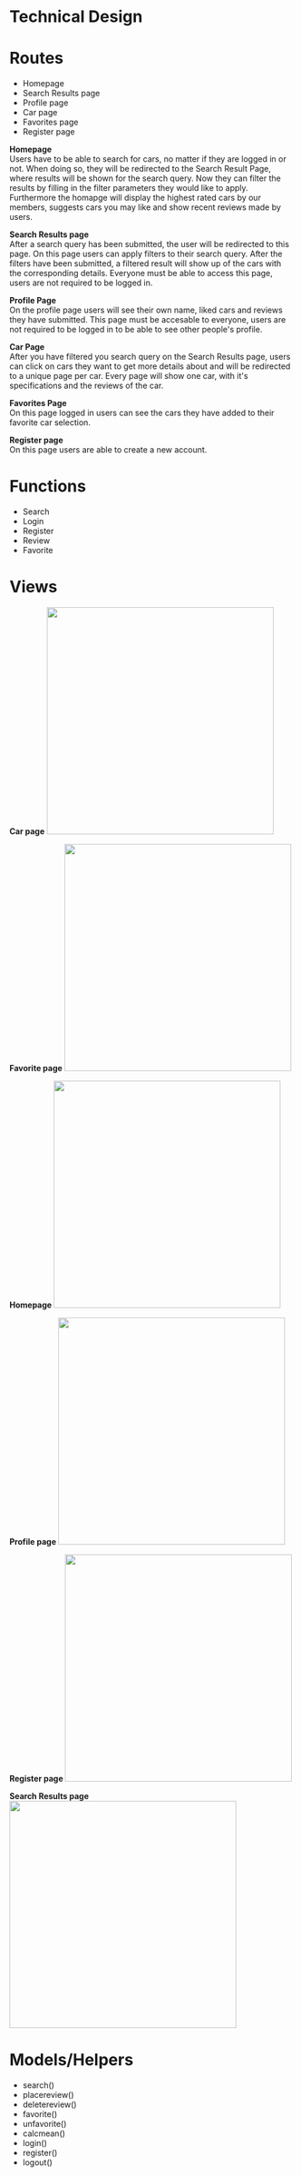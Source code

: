 # Technical Design


# Routes
- Homepage
- Search Results page
- Profile page
- Car page
- Favorites page
- Register page


**Homepage**
<br>
Users have to be able to search for cars, no matter if they are logged in or not. When doing so, they will be redirected to the Search Result Page, where results will be shown for the search query. Now they can filter the results by filling in the filter parameters they would like to apply. Furthermore the homapge will display the highest rated cars by our members, suggests cars you may like and show recent reviews made by users.

**Search Results page**
<br>
After a search query has been submitted, the user will be redirected to this page. On this page users can apply filters to their search query. After the filters have been submitted, a filtered result will show up of the cars with the corresponding details. Everyone must be able to access this page, users are not required to be logged in. 

**Profile Page**
<br>
On the profile page users will see their own name, liked cars and reviews they have submitted. This page must be accesable to everyone, users are not required to be logged in to be able to see other people's profile.

**Car Page**
<br>
After you have filtered you search query on the Search Results page, users can click on cars they want to get more details about and will be redirected to a unique page per car. Every page will show one car, with it's specifications and the reviews of the car.

**Favorites Page**
<br>
On this page logged in users can see the cars they have added to their favorite car selection.

**Register page**
<br>
On this page users are able to create a new account. 

# Functions
- Search
- Login
- Register 
- Review
- Favorite

# Views

**Car page**
<img src="https://github.com/sebastiaantl/UVA2019/blob/master/car%20page.jpg" width="400"></img><br>

**Favorite page**
<img src="https://github.com/sebastiaantl/UVA2019/blob/master/favourites%20page.jpg" width="400"></img><br>

**Homepage**
<img src="https://github.com/sebastiaantl/UVA2019/blob/master/homepage.jpg" width="400"></img><br>

**Profile page**
<img src="https://github.com/sebastiaantl/UVA2019/blob/master/profile%20page.jpg" width="400"></img><br>

**Register page**
<img src="https://github.com/sebastiaantl/UVA2019/blob/master/registration%20page.jpg" width="400"></img><br>

**Search Results page**
<img src="https://github.com/sebastiaantl/UVA2019/blob/master/searchresults.jpg" width="400"></img><br>

# Models/Helpers
- search()
- placereview()
- deletereview()
- favorite()
- unfavorite()
- calcmean()
- login()
- register()
- logout()
